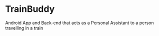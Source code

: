 # TrainBuddy
Android App and Back-end that acts as a Personal Assistant to a person travelling in a train
